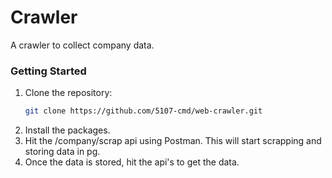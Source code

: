 # Crawler
A crawler to collect company data.

### Getting Started

1. Clone the repository:
   ```bash
   git clone https://github.com/5107-cmd/web-crawler.git
2. Install the packages.
3. Hit the /company/scrap api using Postman. This will start scrapping and storing data in pg.
4. Once the data is stored, hit the api's to get the data.
